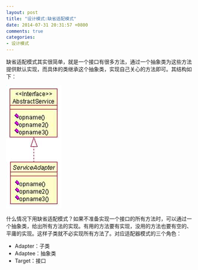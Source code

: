 ```yaml
---
layout: post
title: "设计模式:缺省适配模式"
date: 2014-07-31 20:31:57 +0800
comments: true
categories: 
- 设计模式
---
```


缺省适配模式其实很简单，就是一个接口有很多方法，通过一个抽象类为这些方法提供默认实现，而具体的类继承这个抽象类，实现自己关心的方法即可。其结构如下：

![image](/myresource/images/image_blog_2014-07-31_20.37.12.jpg)

什么情况下用缺省适配模式？如果不准备实现一个接口的所有方法时，可以通过一个抽象类，给出所有方法的实现。有用的方法要有实现，没用的方法也要有空的、平庸的实现。这样子类就不必实现所有方法了。对应适配器模式的三个角色：

* Adapter：子类
* Adaptee：抽象类
* Target：接口

